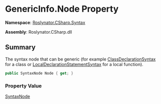 # GenericInfo\.Node Property

**Namespace**: [Roslynator.CSharp.Syntax](../../README.md)

**Assembly**: Roslynator\.CSharp\.dll

## Summary

The syntax node that can be generic \(for example [ClassDeclarationSyntax](https://docs.microsoft.com/en-us/dotnet/api/microsoft.codeanalysis.csharp.syntax.classdeclarationsyntax) for a class or [LocalDeclarationStatementSyntax](https://docs.microsoft.com/en-us/dotnet/api/microsoft.codeanalysis.csharp.syntax.localdeclarationstatementsyntax) for a local function\)\.

```csharp
public SyntaxNode Node { get; }
```

### Property Value

[SyntaxNode](https://docs.microsoft.com/en-us/dotnet/api/microsoft.codeanalysis.syntaxnode)

